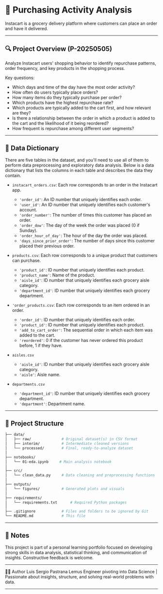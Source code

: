 # 🧭 Purchasing Activity Analysis
Instacart is a grocery delivery platform where customers can place an order and have it delivered.

---

## 🔍 Project Overview (P-20250505)

Analyze Instacart users' shopping behavior to identify repurchase patterns, order frequency, and key products in the shopping process.

Key questions:

- Which days and time of the day have the most order activity?
- How often do users typically place orders?
- How many items do they typically purchase per order?
- Which products have the highest repurchase rate?
- Which products are typically added to the cart first, and how relevant are they?
- Is there a relationship between the order in which a product is added to the cart and the likelihood of it being reordered?
- How frequent is repurchase among different user segments?

---

## 🧮 Data Dictionary

There are five tables in the dataset, and you'll need to use all of them to perform data preprocessing and exploratory data analysis. Below is a data dictionary that lists the columns in each table and describes the data they contain.

- `instacart_orders.csv`: Each row corresponds to an order in the Instacart app.
    - `'order_id'`: An ID number that uniquely identifies each order.
    - `'user_id'`: An ID number that uniquely identifies each customer's account.
    - `'order_number'`: The number of times this customer has placed an order.
    - `'order_dow'`: The day of the week the order was placed (0 if Sunday).
    - `'order_hour_of_day'`: The hour of the day the order was placed.
    - `'days_since_prior_order'`: The number of days since this customer placed their previous order.

- `products.csv`: Each row corresponds to a unique product that customers can purchase.
    - `'product_id'`: ID number that uniquely identifies each product.
    - `'product_name'`: Name of the product.
    - `'aisle_id'`: ID number that uniquely identifies each grocery aisle category.
    - `'department_id'`: ID number that uniquely identifies each grocery department.

- `'order_products.csv`: Each row corresponds to an item ordered in an order.
    - `'order_id'`: ID number that uniquely identifies each order.
    - `'product_id'`: ID number that uniquely identifies each product.
    - `'add_to_cart_order'`: The sequential order in which each item was added to the cart.
    - `'reordered'`: 0 if the customer has never ordered this product before, 1 if they have.

- `aisles.csv`
    - `'aisle_id'`: ID number that uniquely identifies each grocery aisle category.
    - `'aisle'`: Aisle name.

- `departments.csv`
    - `'department_id'`: ID number that uniquely identifies each grocery department.
    - `'department'`: Department name.

---

## 📂 Project Structure

```bash
├── data/
│   ├── raw/              # Original dataset(s) in CSV format
│   ├── interim/          # Intermediate cleaned versions
│   └── processed/        # Final, ready-to-analyze dataset
│
├── notebooks/
│   └── 01-eda.ipynb     # Main analysis notebook
│
├── src/
│   └── clean_data.py     # Data cleaning and preprocessing functions
│
├── outputs/
│   └── figures/          # Generated plots and visuals
│
├── requirements/
│   └── requirements.txt      # Required Python packages
│
├── .gitignore            # Files and folders to be ignored by Git
└── README.md             # This file
```
---

## 📌 Notes

This project is part of a personal learning portfolio focused on developing strong skills in data analysis, statistical thinking, and communication of insights. Constructive feedback is welcome.

---

🧑‍💻 Author
Luis Sergio Pastrana Lemus
Engineer pivoting into Data Science | Passionate about insights, structure, and solving real-world problems with data.

---